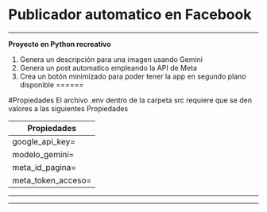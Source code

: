 # Publicador automatico en Facebook
-----
**Proyecto en Python recreativo**
1. Genera un descripción para una imagen usando Gemini
2. Genera un post automatico empleando la API de Meta
3. Crea un botón minimizado para poder tener la app en segundo plano disponible
======

#Propiedades
El archivo .env dentro de la carpeta src
requiere que se den valores a las siguientes Propiedades

|Propiedades|
|-----------|
|google_api_key=|
|modelo_gemini=|
|meta_id_pagina=|
|meta_token_acceso=|

___
***